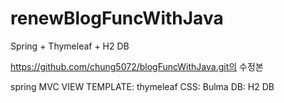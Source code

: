 # renewBlogFuncWithJava
Spring + Thymeleaf + H2 DB

https://github.com/chung5072/blogFuncWithJava.git의 수정본

spring MVC
VIEW TEMPLATE: thymeleaf
CSS: Bulma
DB: H2 DB
